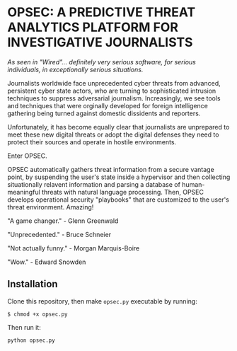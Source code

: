 # OPSEC: A PREDICTIVE THREAT ANALYTICS PLATFORM FOR INVESTIGATIVE JOURNALISTS

*As seen in "Wired"... definitely very serious software, for serious individuals, in exceptionally serious situations.*

Journalists worldwide face unprecedented cyber threats from advanced, persistent cyber state actors, who are turning to sophisticated intrusion techniques to suppress adversarial journalism. Increasingly, we see tools and techniques that were orginally developed for foreign intelligence gathering being turned against domestic dissidents and reporters.

Unfortunately, it has become equally clear that journalists are unprepared to meet these new digital threats or adopt the digital defenses they need to protect their sources and operate in hostile environments.

Enter OPSEC. 

OPSEC automatically gathers threat information from a secure vantage point, by suspending the user's state inside a hypervisor and then collecting situationally relavent information and parsing a database of human-meaningful threats with natural language processing. Then, OPSEC develops operational security "playbooks" that are customized to the user's threat environment. Amazing!

"A game changer." - Glenn Greenwald

"Unprecedented." - Bruce Schneier

"Not actually funny." - Morgan Marquis-Boire

"Wow." - Edward Snowden

## Installation

Clone this repository, then make `opsec.py` executable by running:

`$ chmod +x opsec.py`

Then run it:

`python opsec.py`

